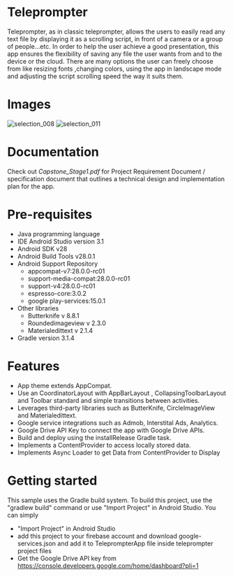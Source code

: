 # Teleprompter

Teleprompter, as in classic teleprompter, allows the users to easily read any text file by displaying it as a scrolling script, in front of a camera or a group of people...etc.
In order to help the user achieve a good presentation, this app ensures the flexibility of saving any file the user wants from and to the device or the cloud. 
There are many options the user can freely choose from like resizing fonts ,changing colors, using the app in landscape mode and adjusting the script scrolling speed the way it suits them.

# Images
![selection_008](https://user-images.githubusercontent.com/28923748/44999314-98f97d80-afbc-11e8-9899-86b78af342a9.png)
![selection_011](https://user-images.githubusercontent.com/28923748/44999321-a0208b80-afbc-11e8-8b0a-b75acb3274ef.png)


# Documentation
Check out _Capstone_Stage1.pdf_ for Project Requirement Document / specification document that outlines a technical design and implementation plan for the app.

# Pre-requisites
- Java programming language
- IDE Android Studio version 3.1
- Android SDK v28
- Android Build Tools v28.0.1
- Android Support Repository 
   * appcompat-v7:28.0.0-rc01
   * support-media-compat:28.0.0-rc01
   * support-v4:28.0.0-rc01
   * espresso-core:3.0.2
   * google play-services:15.0.1
- Other libraries 
   * Butterknife v 8.8.1
   * Roundedimageview v 2.3.0
   * Materialedittext v 2.1.4
- Gradle version 3.1.4


# Features
- App theme extends AppCompat.
- Use an CoordinatorLayout with AppBarLayout , CollapsingToolbarLayout and Toolbar standard and simple transitions between activities.
- Leverages third-party libraries such as ButterKnife, CircleImageView and Materialedittext.
- Google service integrations such as Admob, Interstital Ads, Analytics.
- Google Drive API Key to connect the app with Google Drive APIs.
- Build and deploy using the installRelease Gradle task.
- Implements a ContentProvider to access locally stored data.
- Implements Async Loader to get Data from ContentProvider to Display



# Getting started
This sample uses the Gradle build system. To build this project, use the "gradlew build" command or use "Import Project" in Android Studio.
You can simply 
- "Import Project" in Android Studio 
- add this project to your firebase account and download  google-services.json and add it to TeleprompterApp file inside teleprompter project files
-  Get the Google Drive API key from https://console.developers.google.com/home/dashboard?pli=1 



